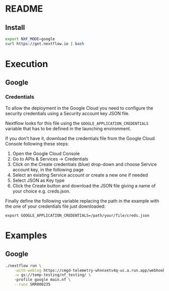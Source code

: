 # README


## Install

```sh
export NXF_MODE=google
curl https://get.nextflow.io | bash
```


# Execution

## Google

### Credentials

To allow the deployment in the Google Cloud you need to configure the security credentials using a Security account key JSON file.

Nextflow looks for this file using the `GOOGLE_APPLICATION_CREDENTIALS` variable that has to be defined in the launching environment.

If you don't have it, download the credentials file from the Google Cloud Console following these steps:

1. Open the Google Cloud Console
1. Go to APIs & Services → Credentials
1. Click on the Create credentials (blue) drop-down and choose Service account key, in the following page
1. Select an existing Service account or create a new one if needed
1. Select JSON as Key type
1. Click the Create button and download the JSON file giving a name of your choice e.g. creds.json.

Finally define the following variable replacing the path in the example with the one of your credentials file just downloaded:

```
export GOOGLE_APPLICATION_CREDENTIALS=/path/your/file/creds.json
```



# Examples

## Google

```sh
./nextflow run \
    -with-weblog https://cmgd-telemetry-whnnxetv4q-uc.a.run.app/webhook \
    -w gs://temp-testing/nf_testing/ \ 
    -profile google main.nf \
    --runs SRR000235
```
